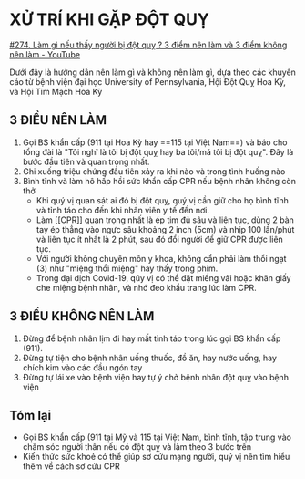 # XỬ TRÍ KHI GẶP ĐỘT QUỴ
[#274. Làm gì nếu thấy người bị đột quỵ ? 3 điểm nên làm và 3 điểm không nên làm - YouTube](https://www.youtube.com/watch?v=oHbcPBgBm6A)

Dưới đây là hướng dẫn nên làm gì và không nên làm gì, dựa theo các khuyến cáo từ bệnh viện đại học University of Pennsylvania, Hội Đột Quỵ Hoa Kỳ, và Hội Tim Mạch Hoa Kỳ

## 3 ĐIỀU NÊN LÀM
1. Gọi BS khẩn cấp (911 tại Hoa Kỳ hay ==115 tại Việt Nam==) và báo cho tổng đài là "Tôi nghĩ là tôi bị đột quỵ hay ba tôi/má tôi bị đột quỵ". Đây là bước đầu tiên và quan trọng nhất. 
2. Ghi xuống triệu chứng đầu tiên xảy ra khi nào và trong tình huống nào
3. Bình tĩnh và làm hô hấp hồi sức khẩn cấp CPR nếu bệnh nhân không còn thở
	- Khi quý vị quan sát ai đó bị đột quỵ, quý vị cần giữ cho họ bình tĩnh và tỉnh táo cho đến khi nhân viên y tế đến nơi. 
	- Làm [[CPR]] quan trọng nhất là ép tim đủ sâu và liên tục, dùng 2 bàn tay ép thẳng vào ngực sâu khoảng 2 inch (5cm) và nhịp 100 lần/phút và liên tục ít nhất là 2 phút, sau đó đổi người để giữ CPR được liên tục. 
	- Với người không chuyên môn y khoa, không cần phải làm thổi ngạt (3) như "miệng thổi miệng" hay thấy trong phim. 
	- Trong đại dịch Covid-19, qúy vị có thể đặt miếng vải hoặc khăn giấy che miệng bệnh nhân, và nhớ đeo khẩu trang lúc làm CPR.

## 3 ĐIỀU KHÔNG NÊN LÀM
1. Đừng để bệnh nhân lịm đi hay mất tỉnh táo trong lúc gọi BS khẩn cấp (911).
 2. Đừng tự tiện cho bệnh nhân uống thuốc, đồ ăn, hay nước uống, hay chích kim vào các đầu ngón tay
 3. Đừng tự lái xe vào bệnh viện hay tự ý chở bệnh nhân đột quỵ vào bệnh viện

## Tóm lại
- Gọi BS khẩn cấp (911 tại Mỹ và 115 tại Việt Nam, bình tĩnh, tập trung vào chăm sóc người thân nếu có đột quỵ và làm theo 3 bước trên
- Kiến thức sức khoẻ có thể giúp sơ cứu mạng người, quý vị nên tìm hiểu thêm về cách sơ cứu CPR